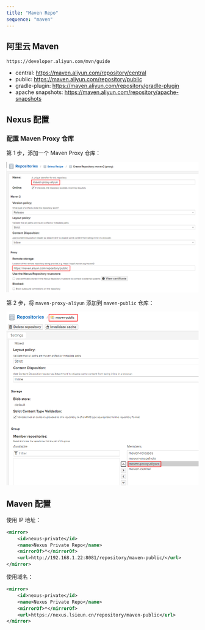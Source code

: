 ```yaml
---
title: "Maven Repo"
sequence: "maven"
---
```


## 阿里云 Maven

```text
https://developer.aliyun.com/mvn/guide
```

- central: https://maven.aliyun.com/repository/central
- public: https://maven.aliyun.com/repository/public
- gradle-plugin: https://maven.aliyun.com/repository/gradle-plugin
- apache snapshots: https://maven.aliyun.com/repository/apache-snapshots

## Nexus 配置

### 配置 Maven Proxy 仓库

第 1 步，添加一个 Maven Proxy 仓库：

![](/assets/images/nexus3/maven/maven-repo-001-create-maven-proxy-repo.png)

第 2 步，将 `maven-proxy-aliyun` 添加到 `maven-public` 仓库：

![](/assets/images/nexus3/maven/maven-repo-002-add-proxy-aliyun.png)

## Maven 配置

使用 IP 地址：

```xml
<mirror>
    <id>nexus-private</id>
    <name>Nexus Private Repo</name>
    <mirrorOf>*</mirrorOf>
    <url>http://192.168.1.22:8081/repository/maven-public/</url>
</mirror>
```

使用域名：

```xml
<mirror>
    <id>nexus-private</id>
    <name>Nexus Private Repo</name>
    <mirrorOf>*</mirrorOf>
    <url>https://nexus.lsieun.cn/repository/maven-public</url>
</mirror>
```


